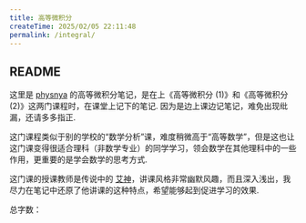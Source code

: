 ```yaml
---
title: 高等微积分
createTime: 2025/02/05 22:11:48
permalink: /integral/
---
```

## README

这里是 [physnya](/) 的高等微积分笔记，是在上《高等微积分 (1)》和《高等微积分 (2)》这两门课程时，在课堂上记下的笔记. 因为是边上课边记笔记，难免出现纰漏，还请多多指正.

这门课程类似于别的学校的“数学分析”课，难度稍微高于“高等数学”，但是这也让这门课变得很适合理科（非数学专业）的同学学习，领会数学在其他理科中的一些作用，更重要的是学会数学的思考方式.

这门课的授课教师是传说中的 [艾神](https://www.tcm.tsinghua.edu.cn/info/1003/1032.htm)，讲课风格非常幽默风趣，而且深入浅出，我尽力在笔记中还原了他讲课的这种特点，希望能够起到促进学习的效果.

总字数：<WordCount type="integral" />